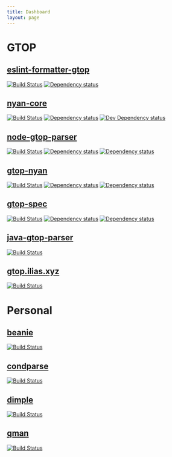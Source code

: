 ```yaml
---
title: Dashboard
layout: page
---
```


# GTOP

## [eslint-formatter-gtop](https://github.com/generic-test-output-protocol/eslint-formatter-gtop)

[![Build Status](https://travis-ci.org/generic-test-output-protocol/eslint-formatter-gtop.svg?branch=master)](https://travis-ci.org/generic-test-output-protocol/eslint-formatter-gtop)
[![Dependency status](https://david-dm.org/generic-test-output-protocol/eslint-formatter-gtop.svg)](https://david-dm.org/generic-test-output-protocol/eslint-formatter-gtop)

## [nyan-core](generic-test-output-protocol/nyan-core)

[![Build Status](https://travis-ci.org/generic-test-output-protocol/nyan-core.svg?branch=master)](https://travis-ci.org/generic-test-output-protocol/nyan-core)
[![Dependency status](https://david-dm.org/generic-test-output-protocol/nyan-core.svg)](https://david-dm.org/generic-test-output-protocol/nyan-core) 
[![Dev Dependency status](https://david-dm.org/generic-test-output-protocol/nyan-core/dev-status.svg)](https://david-dm.org/generic-test-output-protocol/nyan-core?type=dev) 

## [node-gtop-parser](https://github.com/generic-test-output-protocol/node-gtop-parser)

[![Build Status](https://travis-ci.org/generic-test-output-protocol/node-gtop-parser.svg?branch=master)](https://travis-ci.org/generic-test-output-protocol/node-gtop-parser)
[![Dependency status](https://david-dm.org/generic-test-output-protocol/node-gtop-parser.svg)](https://david-dm.org/generic-test-output-protocol/node-gtop-parser)
[![Dependency status](https://david-dm.org/generic-test-output-protocol/node-gtop-parser/dev-status.svg)](https://david-dm.org/generic-test-output-protocol/node-gtop-parser?type=dev)

## [gtop-nyan](https://github.com/generic-test-output-protocol/gtop-nyan)

[![Build Status](https://travis-ci.org/generic-test-output-protocol/gtop-nyan.svg?branch=master)](https://travis-ci.org/generic-test-output-protocol/gtop-nyan)
[![Dependency status](https://david-dm.org/generic-test-output-protocol/gtop-nyan.svg)](https://david-dm.org/generic-test-output-protocol/gtop-nyan)
[![Dependency status](https://david-dm.org/generic-test-output-protocol/gtop-nyan/dev-status.svg)](https://david-dm.org/generic-test-output-protocol/gtop-nyan?type=dev)

## [gtop-spec](https://github.com/generic-test-output-protocol/gtop-spec)

[![Build Status](https://travis-ci.org/generic-test-output-protocol/gtop-spec.svg?branch=master)](https://travis-ci.org/generic-test-output-protocol/gtop-spec)
[![Dependency status](https://david-dm.org/generic-test-output-protocol/gtop-spec.svg)](https://david-dm.org/generic-test-output-protocol/gtop-spec)
[![Dependency status](https://david-dm.org/generic-test-output-protocol/gtop-spec/dev-status.svg)](https://david-dm.org/generic-test-output-protocol/gtop-spec?type=dev)

## [java-gtop-parser](https://github.com/generic-test-output-protocol/java-gtop-parser)
[![Build Status](https://travis-ci.org/generic-test-output-protocol/java-gtop-parser.svg?branch=master)](https://travis-ci.org/generic-test-output-protocol/java-gtop-parser)

## [gtop.ilias.xyz](https://github.com/generic-test-output-protocol/generic-test-output-protocol.github.io)

[![Build Status](https://travis-ci.org/generic-test-output-protocol/generic-test-output-protocol.github.io.svg?branch=master)](https://travis-ci.org/generic-test-output-protocol/generic-test-output-protocol.github.io)

# Personal

## [beanie](https://github.com/zwilias/beanie)

[![Build Status](https://travis-ci.org/zwilias/beanie.svg?branch=master)](https://travis-ci.org/zwilias/beanie)

## [condparse](https://github.com/zwilias/condparse)

[![Build Status](https://travis-ci.org/zwilias/condparse.svg?branch=master)](https://travis-ci.org/zwilias/condparse)

## [dimple](https://github.com/zwilias/dimple)

[![Build Status](https://travis-ci.org/zwilias/dimple.svg?branch=master)](https://travis-ci.org/zwilias/dimple)

## [qman](https://github.com/zwilias/qman)

[![Build Status](https://travis-ci.org/zwilias/qman.svg?branch=master)](https://travis-ci.org/zwilias/qman)
